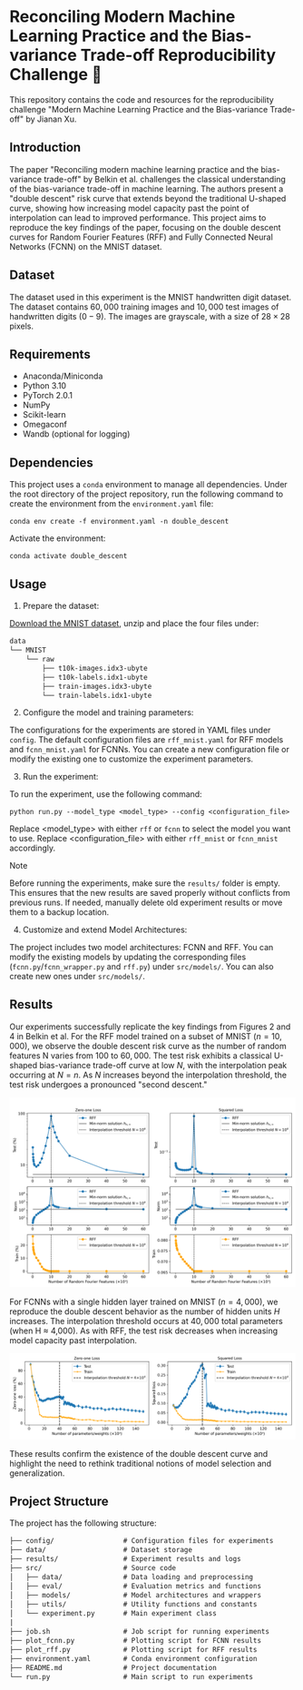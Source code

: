 # Reconciling Modern Machine Learning Practice and the Bias-variance Trade-off Reproducibility Challenge 🚀

This repository contains the code and resources for the reproducibility challenge "Modern Machine Learning Practice and the Bias-variance Trade-off" by Jianan Xu.

## Introduction

The paper "Reconciling modern machine learning practice and the bias-variance trade-off" by Belkin et al. challenges the classical understanding of the bias-variance trade-off in machine learning. The authors present a "double descent" risk curve that extends beyond the traditional U-shaped curve, showing how increasing model capacity past the point of interpolation can lead to improved performance. This project aims to reproduce the key findings of the paper, focusing on the double descent curves for Random Fourier Features (RFF) and Fully Connected Neural Networks (FCNN) on the MNIST dataset.

## Dataset
The dataset used in this experiment is the MNIST handwritten digit dataset. The dataset contains $60,000$ training images and $10,000$ test images of handwritten digits ($0-9$). The images are grayscale, with a size of $28 \times 28$ pixels.

## Requirements
* Anaconda/Miniconda
* Python 3.10
* PyTorch 2.0.1
* NumPy
* Scikit-learn
* Omegaconf
* Wandb (optional for logging)

## Dependencies
This project uses a `conda` environment to manage all dependencies. Under the root directory of the project repository, run the following command to create the environment from the `environment.yaml` file:
```
conda env create -f environment.yaml -n double_descent
```
Activate the environment:
```
conda activate double_descent
```

## Usage
1. Prepare the dataset:

[Download the MNIST dataset](http://yann.lecun.com/exdb/mnist/), unzip and place the four files under:
```
data
└── MNIST
    └── raw
        ├── t10k-images.idx3-ubyte
        ├── t10k-labels.idx1-ubyte
        ├── train-images.idx3-ubyte
        └── train-labels.idx1-ubyte
```

2. Configure the model and training parameters:
   
The configurations for the experiments are stored in YAML files under `config`. The default configuration files are `rff_mnist.yaml` for RFF models and `fcnn_mnist.yaml` for FCNNs. You can create a new configuration file or modify the existing one to customize the experiment parameters.

3. Run the experiment:
   
To run the experiment, use the following command:
```
python run.py --model_type <model_type> --config <configuration_file>
```
Replace <model_type> with either `rff` or `fcnn` to select the model you want to use. Replace <configuration_file> with either `rff_mnist` or `fcnn_mnist` accordingly.

> [!NOTE]
> Before running the experiments, make sure the <code>results/</code> folder is empty. This ensures that the new results are saved properly without conflicts from previous runs. If needed, manually delete old experiment results or move them to a backup location.

4. Customize and extend Model Architectures:

The project includes two model architectures: FCNN and RFF. You can modify the existing models by updating the corresponding files (`fcnn.py`/`fcnn_wrapper.py` and `rff.py`) under `src/models/`. You can also create new ones under `src/models/`.

## Results
Our experiments successfully replicate the key findings from Figures 2 and 4 in Belkin et al. For the RFF model trained on a subset of MNIST ($n=10,000$), we observe the double descent risk curve as the number of random features N varies from 100 to $60,000$. The test risk exhibits a classical U-shaped bias-variance trade-off curve at low $N$, with the interpolation peak occurring at $N=n$. As $N$ increases beyond the interpolation threshold, the test risk undergoes a pronounced "second descent."

![Alt Text](./figures/double_descent_rff_mnist.png)

For FCNNs with a single hidden layer trained on MNIST ($n=4,000$), we reproduce the double descent behavior as the number of hidden units $H$ increases. The interpolation threshold occurs at $40,000$ total parameters (when H ≈ 4,000). As with RFF, the test risk decreases when increasing model capacity past interpolation.

![Alt Text](./figures/double_descent_fcnn_mnist.png)

These results confirm the existence of the double descent curve and highlight the need to rethink traditional notions of model selection and generalization.

## Project Structure
The project has the following structure:
```
├── config/                 # Configuration files for experiments
├── data/                   # Dataset storage
├── results/                # Experiment results and logs
├── src/                    # Source code
│   ├── data/               # Data loading and preprocessing
│   ├── eval/               # Evaluation metrics and functions
│   ├── models/             # Model architectures and wrappers
│   ├── utils/              # Utility functions and constants
│   └── experiment.py       # Main experiment class
|
├── job.sh                  # Job script for running experiments
├── plot_fcnn.py            # Plotting script for FCNN results
├── plot_rff.py             # Plotting script for RFF results
├── environment.yaml        # Conda environment configuration
├── README.md               # Project documentation
└── run.py                  # Main script to run experiments
```
